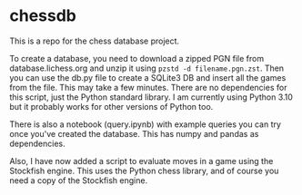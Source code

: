 # chessdb

This is a repo for the chess database project. 

To create a database, you need to download a zipped PGN file from database.lichess.org and unzip it using `pzstd -d filename.pgn.zst`. Then you can use the db.py file to create a SQLite3 DB and insert all the games from the file. This may take a few minutes. There are no dependencies for this script, just the Python standard library. I am currently using Python 3.10 but it probably works for other versions of Python too.

There is also a notebook (query.ipynb) with example queries you can try once you've created the database. This has numpy and pandas as dependencies. 

Also, I have now added a script to evaluate moves in a game using the Stockfish engine. This uses the Python chess library, and of course you need a copy of the Stockfish engine. 